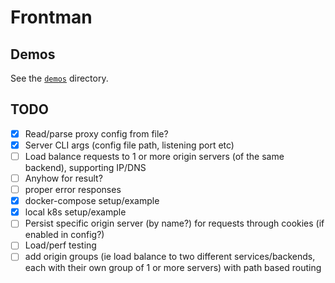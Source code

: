 # Frontman

## Demos

See the [`demos`](./demos) directory.

## TODO
- [x] Read/parse proxy config from file?
- [x] Server CLI args (config file path, listening port etc)
- [ ] Load balance requests to 1 or more origin servers (of the same backend), supporting IP/DNS
- [ ] Anyhow for result?
- [ ] proper error responses
- [x] docker-compose setup/example
- [x] local k8s setup/example
- [ ] Persist specific origin server (by name?) for requests through cookies (if enabled in config?)
- [ ] Load/perf testing
- [ ] add origin groups (ie load balance to two different services/backends, each with their own group of 1 or more servers) with path based routing
